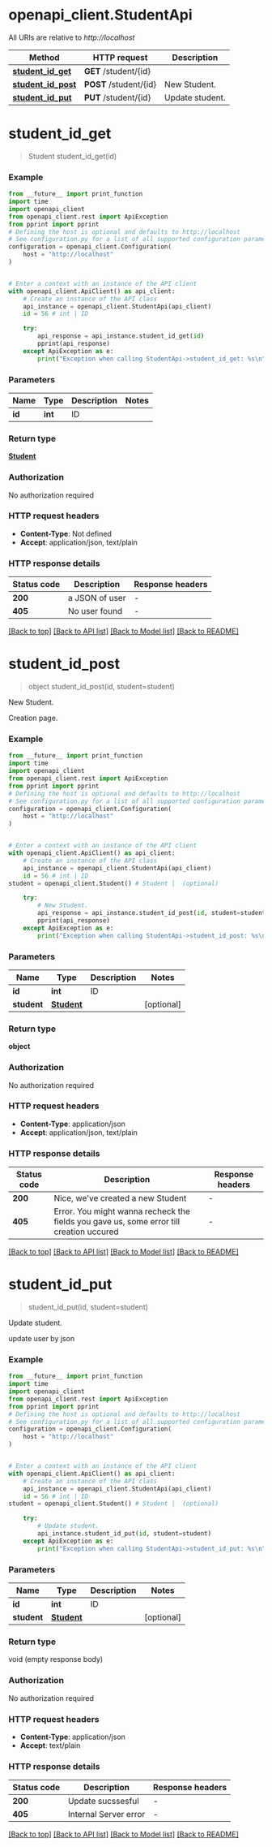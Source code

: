 # openapi_client.StudentApi

All URIs are relative to *http://localhost*

Method | HTTP request | Description
------------- | ------------- | -------------
[**student_id_get**](StudentApi.md#student_id_get) | **GET** /student/{id} | 
[**student_id_post**](StudentApi.md#student_id_post) | **POST** /student/{id} | New Student.
[**student_id_put**](StudentApi.md#student_id_put) | **PUT** /student/{id} | Update student.


# **student_id_get**
> Student student_id_get(id)



### Example

```python
from __future__ import print_function
import time
import openapi_client
from openapi_client.rest import ApiException
from pprint import pprint
# Defining the host is optional and defaults to http://localhost
# See configuration.py for a list of all supported configuration parameters.
configuration = openapi_client.Configuration(
    host = "http://localhost"
)


# Enter a context with an instance of the API client
with openapi_client.ApiClient() as api_client:
    # Create an instance of the API class
    api_instance = openapi_client.StudentApi(api_client)
    id = 56 # int | ID

    try:
        api_response = api_instance.student_id_get(id)
        pprint(api_response)
    except ApiException as e:
        print("Exception when calling StudentApi->student_id_get: %s\n" % e)
```

### Parameters

Name | Type | Description  | Notes
------------- | ------------- | ------------- | -------------
 **id** | **int**| ID | 

### Return type

[**Student**](Student.md)

### Authorization

No authorization required

### HTTP request headers

 - **Content-Type**: Not defined
 - **Accept**: application/json, text/plain

### HTTP response details
| Status code | Description | Response headers |
|-------------|-------------|------------------|
**200** | a JSON of user |  -  |
**405** | No user found |  -  |

[[Back to top]](#) [[Back to API list]](../README.md#documentation-for-api-endpoints) [[Back to Model list]](../README.md#documentation-for-models) [[Back to README]](../README.md)

# **student_id_post**
> object student_id_post(id, student=student)

New Student.

Creation page.

### Example

```python
from __future__ import print_function
import time
import openapi_client
from openapi_client.rest import ApiException
from pprint import pprint
# Defining the host is optional and defaults to http://localhost
# See configuration.py for a list of all supported configuration parameters.
configuration = openapi_client.Configuration(
    host = "http://localhost"
)


# Enter a context with an instance of the API client
with openapi_client.ApiClient() as api_client:
    # Create an instance of the API class
    api_instance = openapi_client.StudentApi(api_client)
    id = 56 # int | ID
student = openapi_client.Student() # Student |  (optional)

    try:
        # New Student.
        api_response = api_instance.student_id_post(id, student=student)
        pprint(api_response)
    except ApiException as e:
        print("Exception when calling StudentApi->student_id_post: %s\n" % e)
```

### Parameters

Name | Type | Description  | Notes
------------- | ------------- | ------------- | -------------
 **id** | **int**| ID | 
 **student** | [**Student**](Student.md)|  | [optional] 

### Return type

**object**

### Authorization

No authorization required

### HTTP request headers

 - **Content-Type**: application/json
 - **Accept**: application/json, text/plain

### HTTP response details
| Status code | Description | Response headers |
|-------------|-------------|------------------|
**200** | Nice, we&#39;ve created a new Student |  -  |
**405** | Error. You might wanna recheck the fields you gave us, some error till creation uccured |  -  |

[[Back to top]](#) [[Back to API list]](../README.md#documentation-for-api-endpoints) [[Back to Model list]](../README.md#documentation-for-models) [[Back to README]](../README.md)

# **student_id_put**
> student_id_put(id, student=student)

Update student.

update user by json

### Example

```python
from __future__ import print_function
import time
import openapi_client
from openapi_client.rest import ApiException
from pprint import pprint
# Defining the host is optional and defaults to http://localhost
# See configuration.py for a list of all supported configuration parameters.
configuration = openapi_client.Configuration(
    host = "http://localhost"
)


# Enter a context with an instance of the API client
with openapi_client.ApiClient() as api_client:
    # Create an instance of the API class
    api_instance = openapi_client.StudentApi(api_client)
    id = 56 # int | ID
student = openapi_client.Student() # Student |  (optional)

    try:
        # Update student.
        api_instance.student_id_put(id, student=student)
    except ApiException as e:
        print("Exception when calling StudentApi->student_id_put: %s\n" % e)
```

### Parameters

Name | Type | Description  | Notes
------------- | ------------- | ------------- | -------------
 **id** | **int**| ID | 
 **student** | [**Student**](Student.md)|  | [optional] 

### Return type

void (empty response body)

### Authorization

No authorization required

### HTTP request headers

 - **Content-Type**: application/json
 - **Accept**: text/plain

### HTTP response details
| Status code | Description | Response headers |
|-------------|-------------|------------------|
**200** | Update sucssesful |  -  |
**405** | Internal Server error |  -  |

[[Back to top]](#) [[Back to API list]](../README.md#documentation-for-api-endpoints) [[Back to Model list]](../README.md#documentation-for-models) [[Back to README]](../README.md)

